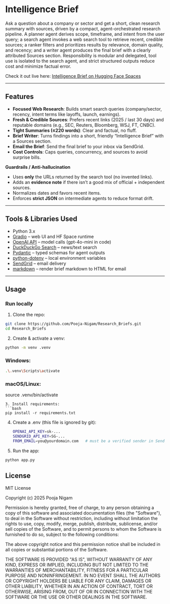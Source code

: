 # Intelligence Brief

Ask a question about a company or sector and get a short, clean research summary with sources, driven by a compact, agent-orchestrated research pipeline. A planner agent derives scope, timeframe, and intent from the user query; a search agent invokes a web search tool to retrieve recent, credible sources; a ranker filters and prioritizes results by relevance, domain quality, and recency; and a writer agent produces the final brief with a clearly attributed Sources section. Responsibility is modular and delegated, tool use is isolated to the search agent, and strict structured outputs reduce cost and minimize factual error.

Check it out live here: [Intelligence Brief on Hugging Face Spaces](https://huggingface.co/spaces/Pooja-Nigam/Intelligence_Brief)

---

## Features

- **Focused Web Research**: Builds smart search queries (company/sector, recency, intent terms like layoffs, launch, earnings).
- **Fresh & Credible Sources**: Prefers recent links (2025 / last 30 days) and reputable domains (e.g., SEC, Reuters, Bloomberg, WSJ, FT, CNBC).
- **Tight Summaries (≤220 words)**: Clear and factual, no fluff.
- **Brief Writer**: Turns findings into a short, friendly “Intelligence Brief” with a Sources section.
- **Email the Brief**: Send the final brief to your inbox via SendGrid.
- **Cost Controls**: Caps queries, concurrency, and sources to avoid surprise bills.

**Guardrails / Anti-hallucination**
- Uses **only** the URLs returned by the search tool (no invented links).
- Adds an **evidence note** if there isn’t a good mix of official + independent sources.
- Normalizes dates and favors recent items.
- Enforces **strict JSON** on intermediate agents to reduce format drift.

---

## Tools & Libraries Used

- Python 3.x  
- [Gradio](https://gradio.app/) – web UI and HF Space runtime  
- [OpenAI API](https://platform.openai.com/) – model calls (gpt-4o-mini in code)  
- [DuckDuckGo Search](https://pypi.org/project/duckduckgo-search/) – news/text search  
- [Pydantic](https://docs.pydantic.dev/) – typed schemas for agent outputs  
- [python-dotenv](https://pypi.org/project/python-dotenv/) – local environment variables  
- [SendGrid](https://sendgrid.com/) – email delivery  
- [markdown](https://pypi.org/project/Markdown/) – render brief markdown to HTML for email

---

## Usage

### Run locally

1. Clone the repo:
```bash
git clone https://github.com/Pooja-Nigam/Research_Briefs.git
cd Research_Briefs
```
2. Create & activate a venv:
```bash
python -m venv .venv
```
### Windows:
```bash
.\.venv\Scripts\activate
```
### macOS/Linux:
source .venv/bin/activate
```
3. Install requirements:
```bash
pip install -r requirements.txt
``` 
4. Create a .env (this file is ignored by git):
   ```bash
   OPENAI_API_KEY=sk-...
   SENDGRID_API_KEY=SG-...
   FROM_EMAIL=you@yourdomain.com   # must be a verified sender in SendGrid 
   ```
5. Run the app:
```bash
python app.py
```
## License

MIT License  

Copyright (c) 2025 Pooja Nigam  

Permission is hereby granted, free of charge, to any person obtaining a copy
of this software and associated documentation files (the "Software"), to deal
in the Software without restriction, including without limitation the rights
to use, copy, modify, merge, publish, distribute, sublicense, and/or sell
copies of the Software, and to permit persons to whom the Software is
furnished to do so, subject to the following conditions:  

The above copyright notice and this permission notice shall be included in all
copies or substantial portions of the Software.  

THE SOFTWARE IS PROVIDED "AS IS", WITHOUT WARRANTY OF ANY KIND, EXPRESS OR
IMPLIED, INCLUDING BUT NOT LIMITED TO THE WARRANTIES OF MERCHANTABILITY,
FITNESS FOR A PARTICULAR PURPOSE AND NONINFRINGEMENT. IN NO EVENT SHALL THE
AUTHORS OR COPYRIGHT HOLDERS BE LIABLE FOR ANY CLAIM, DAMAGES OR OTHER
LIABILITY, WHETHER IN AN ACTION OF CONTRACT, TORT OR OTHERWISE, ARISING FROM,
OUT OF OR IN CONNECTION WITH THE SOFTWARE OR THE USE OR OTHER DEALINGS IN THE
SOFTWARE.
